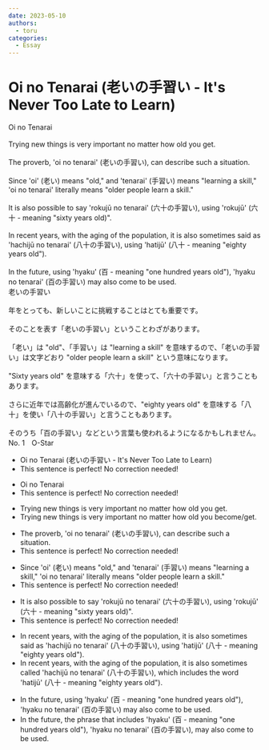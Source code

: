 ```yaml
---
date: 2023-05-10
authors:
  - toru
categories:
  - Essay
---
```


<h1 id="subject_show">Oi no Tenarai (老いの手習い - It's Never Too Late to Learn)</h1>
<div class="date" hidden>May 10, 2023 22:42</div>
<div id="post"><div id="body_show_ori">
Oi no Tenarai<br/><br/>Trying new things is very important no matter how old you get.<br/><br/>The proverb, 'oi no tenarai' (老いの手習い), can describe such a situation.<br/><br/>Since 'oi' (老い) means "old," and 'tenarai' (手習い) means "learning a skill," 'oi no tenarai' literally means "older people learn a skill."<br/><br/>It is also possible to say 'rokujū no tenarai' (六十の手習い), using 'rokujū' (六十 - meaning "sixty years old)".<br/><br/>In recent years, with the aging of the population, it is also sometimes said as 'hachijū no tenarai' (八十の手習い), using 'hatijū' (八十 - meaning "eighty years old").<br/><br/>In the future, using 'hyaku' (百 - meaning "one hundred years old"), 'hyaku no tenarai' (百の手習い) may also come to be used.
</div></div>

<!-- more -->

<div id="post_ja"><div id="body_show_mo">
老いの手習い<br/><br/>年をとっても、新しいことに挑戦することはとても重要です。<br/><br/>そのことを表す「老いの手習い」ということわざがあります。<br/><br/>「老い」は "old"、「手習い」は "learning a skill" を意味するので、「老いの手習い」は文字どおり "older people learn a skill" という意味になります。<br/><br/>"Sixty years old" を意味する「六十」を使って、「六十の手習い」と言うこともあります。<br/><br/>さらに近年では高齢化が進んでいるので、"eighty years old" を意味する「八十」を使い「八十の手習い」と言うこともあります。<br/><br/>そのうち「百の手習い」などという言葉も使われるようになるかもしれません。
</div></div>
<div id="block"><div class="first_name"> No. 1　<span class="just_name">O-Star</span></div><div id="block2">
<ul class="correction_field">
<li class="incorrect">Oi no Tenarai (老いの手習い - It's Never Too Late to Learn)</li>
<li class="corrected perfect">This sentence is perfect! No correction needed!</li>
</ul>
<ul class="correction_field">
<li class="incorrect">Oi no Tenarai</li>
<li class="corrected perfect">This sentence is perfect! No correction needed!</li>
</ul>
<ul class="correction_field">
<li class="incorrect">Trying new things is very important no matter how old you get.</li>
<li class="corrected correct">
Trying new things is very important no matter how old you <span class="f_blue">become/get</span>.
</li>
</ul>
<ul class="correction_field">
<li class="incorrect">The proverb, 'oi no tenarai' (老いの手習い), can describe such a situation.</li>
<li class="corrected perfect">This sentence is perfect! No correction needed!</li>
</ul>
<ul class="correction_field">
<li class="incorrect">Since 'oi' (老い) means "old," and 'tenarai' (手習い) means "learning a skill," 'oi no tenarai' literally means "older people learn a skill."</li>
<li class="corrected perfect">This sentence is perfect! No correction needed!</li>
</ul>
<ul class="correction_field">
<li class="incorrect">It is also possible to say 'rokujū no tenarai' (六十の手習い), using 'rokujū' (六十 - meaning "sixty years old)".</li>
<li class="corrected perfect">This sentence is perfect! No correction needed!</li>
</ul>
<ul class="correction_field">
<li class="incorrect">In recent years, with the aging of the population, it is also sometimes said as 'hachijū no tenarai' (八十の手習い), using 'hatijū' (八十 - meaning "eighty years old").</li>
<li class="corrected correct">
In recent years, with the aging<span class="f_gray"> of the</span> population, it is also sometimes <span class="f_bold">called</span> 'hachijū no tenarai' (八十の手習い), <span class="f_bold">which includes the word</span> 'hatijū' (八十 - meaning "eighty years old").
</li>
</ul>
<ul class="correction_field">
<li class="incorrect">In the future, using 'hyaku' (百 - meaning "one hundred years old"), 'hyaku no tenarai' (百の手習い) may also come to be used.</li>
<li class="corrected correct">
In the future,<span class="f_bold"> the phrase that includes</span> 'hyaku' (百 - meaning "one hundred years old"), 'hyaku no tenarai' (百の手習い)<span class="f_gray"><span class="f_bold">, </span></span>may also come to be used.
</li>
</ul>
</div></div>
